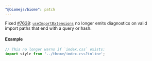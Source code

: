 ```yaml
---
"@biomejs/biome": patch
---
```


Fixed [#7638](https://github.com/biomejs/biome/issues/7638): [`useImportExtensions`](https://biomejs.dev/linter/rules/use-import-extensions/) no longer emits diagnostics on valid import paths that end with a query or hash.

#### Example

```js
// This no longer warns if `index.css` exists:
import style from '../theme/index.css?inline';
```

